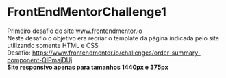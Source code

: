 # FrontEndMentorChallenge1
Primeiro desafio do site www.frontendmentor.io<br/>
Neste desafio o objetivo era recriar o template da página indicada pelo site utilizando somente HTML e CSS<br/>
Desafio: https://www.frontendmentor.io/challenges/order-summary-component-QlPmajDUj <br/>
<strong>Site responsivo apenas para tamanhos 1440px e 375px</strong>
